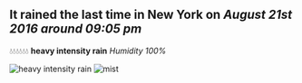 ## It rained the last time in New York on *August 21st 2016 around 09:05 pm*
💧💧💧💧💧💧  **heavy intensity rain** *Humidity 100%*

![heavy intensity rain](http://openweathermap.org/img/w/10n.png) ![mist](http://openweathermap.org/img/w/50n.png)
